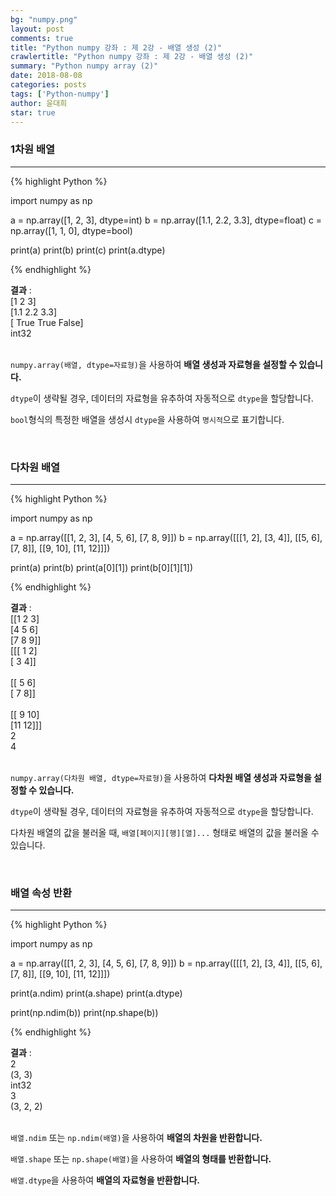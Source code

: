 ```yaml
---
bg: "numpy.png"
layout: post
comments: true
title: "Python numpy 강좌 : 제 2강 - 배열 생성 (2)"
crawlertitle: "Python numpy 강좌 : 제 2강 - 배열 생성 (2)"
summary: "Python numpy array (2)"
date: 2018-08-08
categories: posts
tags: ['Python-numpy']
author: 윤대희
star: true
---
```


### 1차원 배열 ###
----------

{% highlight Python %}

import numpy as np

a = np.array([1, 2, 3], dtype=int)
b = np.array([1.1, 2.2, 3.3], dtype=float)
c = np.array([1, 1, 0], dtype=bool)

print(a)
print(b)
print(c)
print(a.dtype)

{% endhighlight %}

**결과**
:    
[1 2 3]<br>
[1.1 2.2 3.3]<br>
[ True  True False]<br>
int32<br>
<br>

`numpy.array(배열, dtype=자료형)`을 사용하여 **배열 생성과 자료형을 설정할 수 있습니다.**

`dtype`이 생략될 경우, 데이터의 자료형을 유추하여 자동적으로 `dtype`을 할당합니다.

`bool`형식의 특정한 배열을 생성시 `dtype`을 사용하여 `명시적`으로 표기합니다.

<br>

### 다차원 배열 ###
----------

{% highlight Python %}

import numpy as np

a = np.array([[1, 2, 3], [4, 5, 6], [7, 8, 9]])
b = np.array([[[1, 2], [3, 4]], [[5, 6], [7, 8]], [[9, 10], [11, 12]]])

print(a)
print(b)
print(a[0][1])
print(b[0][1][1])

{% endhighlight %}

**결과**
:    
[[1 2 3]<br>
 [4 5 6]<br>
 [7 8 9]]<br>
[[[ 1  2]<br>
  [ 3  4]]<br>
<br>
 [[ 5  6]<br>
  [ 7  8]]<br>
<br>
 [[ 9 10]<br>
  [11 12]]]<br>
2<br>
4<br>
<br>

`numpy.array(다차원 배열, dtype=자료형)`을 사용하여 **다차원 배열 생성과 자료형을 설정할 수 있습니다.**

`dtype`이 생략될 경우, 데이터의 자료형을 유추하여 자동적으로 `dtype`을 할당합니다.

다차원 배열의 값을 불러올 때, `배열[페이지][행][열]...` 형태로 배열의 값을 불러올 수 있습니다.

<br>

### 배열 속성 반환 ###
----------

{% highlight Python %}

import numpy as np

a = np.array([[1, 2, 3], [4, 5, 6], [7, 8, 9]])
b = np.array([[[1, 2], [3, 4]], [[5, 6], [7, 8]], [[9, 10], [11, 12]]])

print(a.ndim)
print(a.shape)
print(a.dtype)

print(np.ndim(b))
print(np.shape(b))

{% endhighlight %}

**결과**
:    
2<br>
(3, 3)<br>
int32<br>
3<br>
(3, 2, 2)<br>
<br>

`배열.ndim` 또는 `np.ndim(배열)`을 사용하여 **배열의 차원을 반환합니다.**

`배열.shape` 또는 `np.shape(배열)`을 사용하여 **배열의 형태를 반환합니다.**

`배열.dtype`을 사용하여 **배열의 자료형을 반환합니다.**





